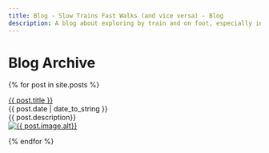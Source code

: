 ```yaml
---
title: Blog - Slow Trains Fast Walks (and vice versa) - Blog
description: A blog about exploring by train and on foot, especially in Málaga province
---
```


# Blog Archive

{% for post in site.posts %}
 
 <div class="blogentry">
 <a href="{{ post.url }}">{{ post.title }}</a>
 <br>{{ post.date | date_to_string }}
 <br>{{ post.description}}
 <br><a href="{{ post.url }}"> <img src= "{{ post.image.path}}" alt="{{ post.image.alt}}"/></a>

</div>

{% endfor %}


